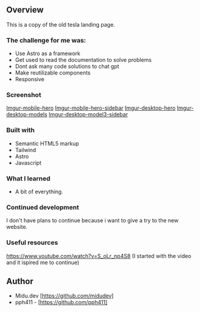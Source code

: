 ## Overview

This is a copy of the old tesla landing page.

### The challenge for me was:

- Use Astro as a framework
- Get used to read the documentation to solve problems
- Dont ask many code solutions to chat gpt
- Make reutilizable components
- Responsive

### Screenshot

[Imgur-mobile-hero](https://i.imgur.com/M43twvo.jpg)
[Imgur-mobile-hero-sidebar](https://i.imgur.com/0aupBZA.jpg)
[Imgur-desktop-hero](https://i.imgur.com/Hwm4SW3.jpg)
[Imgur-desktop-models](https://i.imgur.com/2DvTr1i.jpg)
[Imgur-desktop-model3-sidebar](https://i.imgur.com/pY1LXsZ.jpg)

### Built with

- Semantic HTML5 markup
- Tailwind
- Astro
- Javascript

### What I learned

- A bit of everything.

### Continued development

I don't have plans to continue because i want to give a try to the new website.

### Useful resources

https://www.youtube.com/watch?v=S_oLr_np4S8 (I started with the video and it ispired me to continue)

## Author

- Midu.dev [https://github.com/midudev]
- pph411 - [https://github.com/pph411]
